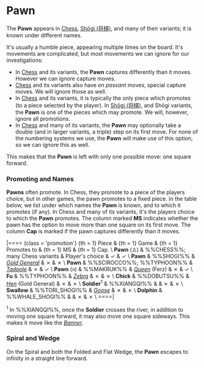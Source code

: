 # Pawn

The **Pawn** appears in [Chess](#wiki), 
[Sh&#x14d;gi (&#x5c06;&#x68cb;)](#wiki:Shogi), and many of their
variants; it is known under different names.

It's usually a humble piece, appearing multiple times on the board.
It's movements are complicated, but most movements we can ignore
for our investigations:

* In [Chess](#wiki) and its variants, the **Pawn** captures differently
  than it moves. However we can ignore capture moves.
* [Chess](#wiki) and its variants also have *en passant* moves, special
  capture moves. We will ignore those as well.
* In [Chess](#wiki) and its variants, it is typically the only piece
  which promotes (to a piece selected by the player). In
  [Sh&#x14d;gi (&#x5c06;&#x68cb;)](#wiki:Shogi), and Sh&#x14d;gi
  variants, the **Pawn** is one of the pieces which may promote.
  We will, however, ignore all promotions.
* In [Chess](#wiki) and many of its variants, the **Pawn** may optionally
  take a double (and in larger variants, a triple) step on its first
  move. For none of the numbering systems we use, the **Pawn** will
  make use of this option, so we can ignore this as well.

This makes that the **Pawn** is left with only one possible move:
one square forward.

### Promoting and Names

**Pawns** often promote. In Chess, they promote to a piece of the
players choice, but in other games, the pawn promotes to a fixed piece.
In the table below, we list under which names the **Pawn** is known, 
and to which it promotes (if any). In Chess and many of its variants,
it's the players choice to which the **Pawn** promotes. The column
marked **MS** indicates whether the pawn has the option to move more than
one square on its first move. The column **Cap** is marked if the pawn
captures differently than it moves.

|====
{class = 'promotion'}
{th = 1} Piece &
{th = 1} Game  &
{th = 1} Promotes to &
{th = 1} MS &
{th = 1} Cap. \\
**Pawn** (&#x2659;)
             &  %%CHESS%%; many Chess variants
             &  Player's choice
             &  &#x2713;
             &  &#x2713;                                                     \\
**Pawn**     &  %%SHOGI%%
             &  [*Gold General*](gold_general.html)
             &  &#x2717;
             &  &#x2717;                                                     \\
**Pawn**     &  %%SCIROCCO%%; %%TYPHOON%%
             &  [*Tadpole*](tadpole.html)
             &  &#x2717;
             &  &#x2713;                                                     \\
**Pawn** (&#x0E1A;)
             &  %%MAKRUK%%
             &  [*Queen*](ferz.html?piece=queen) (Ferz)
             &  &#x2717;
             &  &#x2713;                                                     \\
**Fu**       &  %%TYPHOON%%
             &  [*Zebra*](zebra.html)
             &  &#x2717;
             &  &#x2717;                                                     \\
**Chick**    &  %%DOBUTSU%%
             &  [*Hen*](gold_general.html?piece=dobutsu_hen) (Gold General)
             &  &#x2717;
             &  &#x2717;                                                     \\
**Soldier**<sup>1</sup>
             &  %%XIANGQI%%
             &
             &  &#x2717;
             &  &#x2717;                                                     \\
**Swallow**  &  %%TORI_SHOGI%%
             &  [*Goose*](goose.html)
             &  &#x2717;
             &  &#x2717;                                                     \\
**Dolphin**  &  %%WHALE_SHOGI%%
             &
             &  &#x2717;
             &  &#x2717;                                                     \\
====|

<sup>1</sup> In %%XIANGQI%%, once the **Soldier** crosses the river,
             in addition to moving one square forward, it may also
             move one square sideways. This makes it move like the
             [*Banner*](banner.html).

### Spiral and Wedge

On the Spiral and both the Folded and Flat Wedge, the **Pawn**
escapes to infinity in a straight line forward.
